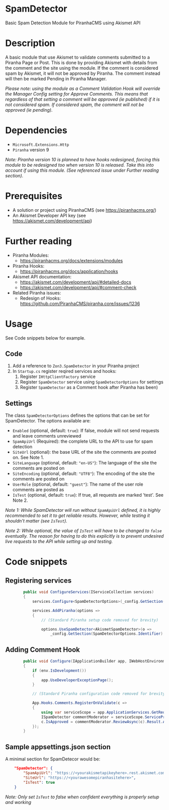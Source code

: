 # SpamDetector
Basic Spam Detection Module for PiranhaCMS using Akismet API

# Description
A basic module that use Akismet to validate comments submitted to a Piranha Page or Post. This is done by providing Akismet with details from the comment and the site using the module. If the comment is considered spam by Akismet, it will not be approved by Piranha. The comment instead will then be marked Pending in Piranha Manager.

_Please note: using the module as a Comment Validation Hook will override the Manager Config setting for Approve Comments. This means that regardless of that setting a comment will be approved (ie published) if it is not considered spam. If considered spam, the comment will not be approved (ie pending)._

# Dependencies
* `Microsoft.Extensions.Http`
* `Piranha` version 9

_Note: Piranha version 10 is planned to have hooks redesigned, forcing this module to be redesigned too when version 10 is released. Take this into account if using this module. (See referenced issue under Further reading section)._

# Prerequisites
* A solution or project using PiranhaCMS (see https://piranhacms.org/)
* An Akismet Developer API key (see https://akismet.com/development/api)

# Further reading
* Piranha Modules: 
	* https://piranhacms.org/docs/extensions/modules
* Piranha Hooks: 
	* https://piranhacms.org/docs/application/hooks
* Akismet API documentation:
    * https://akismet.com/development/api/#detailed-docs
    * https://akismet.com/development/api/#comment-check
* Related Piranha issues:
    * Redesign of Hooks: https://github.com/PiranhaCMS/piranha.core/issues/1236

# Usage
See Code snippets below for example.

## Code
1. Add a reference to `Zon3.SpamDetector` in your Piranha project
1. In `Startup.cs` register reqired services and hooks: 
    1. Register `IHttpClientFactory` service
    1. Register `SpamDetector` service using `SpamDetectorOptions` for settings
    1. Register `SpamDetector` as a Comment hook after Piranha has been)

## Settings
The class `SpamDetectorOptions` defines the options that can be set for SpamDetector. The options available are:

* `Enabled` (optional, default: `true`): If false, module will not send requests and leave comments unreviewed
* `SpamApiUrl` (Required): the complete URL to the API to use for spam detection
* `SiteUrl` (optional): the base URL of the site the comments are posted on. See Note 1. 
* `SiteLanguage` (optional, default: `"en-US"`): The language of the site the comments are posted on 
* `SiteEncoding` (optional, default: `"UTF8"`): The encoding of the site the comments are posted on
* `UserRole` (optional, default: `"guest"`): The name of the user role comments are posted as
* `IsTest` (optional, default: `true`): If true, all requests are marked 'test'. See Note 2.

_Note 1: While SpamDetector will run without `SpamApiUrl` defined, it is highly recommended to set it to get reliable results. However, while testing it shouldn't matter (see `IsTest`)._

_Note 2: While optional, the value of `IsTest` will have to be changed to `false` eventually. The reason for having to do this explicitly is to prevent undesired live requests to the API while setting up and testing._


# Code snippets
## Registering services
```csharp
        public void ConfigureServices(IServiceCollection services)
        {
			services.Configure<SpamDetectorOptions>(_config.GetSection(SpamDetectorOptions.Identifier));

            services.AddPiranha(options =>
            {
                // (Standard Piranha setup code removed for brevity)

                options.UseSpamDetector<AkismetSpamDetector>(o => 
                    _config.GetSection(SpamDetectorOptions.Identifier).Bind(o));            

```

## Adding Comment Hook
```csharp
        public void Configure(IApplicationBuilder app, IWebHostEnvironment env, IApi api)
        {
            if (env.IsDevelopment())
            {
                app.UseDeveloperExceptionPage();
            }

            // (Standard Piranha configuration code removed for brevity)

            App.Hooks.Comments.RegisterOnValidate(c =>
            {
                using var serviceScope = app.ApplicationServices.GetRequiredService<IServiceScopeFactory>().CreateScope();
                ISpamDetector commentModerator = serviceScope.ServiceProvider.GetRequiredService<ISpamDetector>();
                c.IsApproved = commentModerator.ReviewAsync(c).Result.Approved;
            });
        }
```

## Sample appsettings.json section
A minimal section for SpamDetecor would be:

```json
    "SpamDetector": {
        "SpamApiUrl": "https://<yourakismetapikeyhere>.rest.akismet.com/1.1/comment-check",
        "SiteUrl": "https://<yourawesomepiranhasitehere>",
        "IsTest": true
    }
```

_Note: Only set `IsTest` to false when confident everything is properly setup and working_